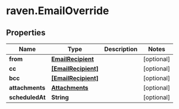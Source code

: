 # raven.EmailOverride

## Properties

| Name            | Type                                      | Description | Notes      |
| --------------- | ----------------------------------------- | ----------- | ---------- |
| **from**        | [**EmailRecipient**](EmailRecipient.md)   |             | [optional] |
| **cc**          | [**[EmailRecipient]**](EmailRecipient.md) |             | [optional] |
| **bcc**         | [**[EmailRecipient]**](EmailRecipient.md) |             | [optional] |
| **attachments** | [**Attachments**](Attachments.md)         |             | [optional] |
| **scheduledAt** | **String**                                |             | [optional] |
